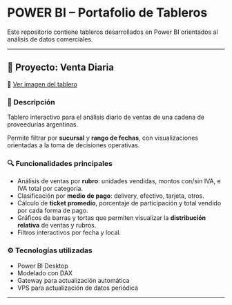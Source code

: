 # POWER BI – Portafolio de Tableros

Este repositorio contiene tableros desarrollados en Power BI orientados al análisis de datos comerciales.

---

## 📌 Proyecto: **Venta Diaria**

📁 [Ver imagen del tablero](https://github.com/4ilen/POWER-BI/blob/main/venta_diaria.png?raw=true)

### 🧾 Descripción

Tablero interactivo para el análisis diario de ventas de una cadena de proveedurías argentinas.

Permite filtrar por **sucursal** y **rango de fechas**, con visualizaciones orientadas a la toma de decisiones operativas.

### 🔍 Funcionalidades principales

- Análisis de ventas por **rubro**: unidades vendidas, montos con/sin IVA, e IVA total por categoría.
- Clasificación por **medio de pago**: delivery, efectivo, tarjeta, otros.
- Cálculo de **ticket promedio**, porcentaje de participación y total vendido por cada forma de pago.
- Gráficos de barras y tortas que permiten visualizar la **distribución relativa** de ventas y rubros.
- Filtros interactivos por fecha y local.

### ⚙️ Tecnologías utilizadas

- Power BI Desktop
- Modelado con DAX
- Gateway para actualización automática
- VPS para actualización de datos periódica

---

